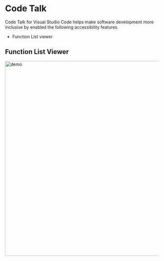 # Code Talk

Code Talk for Visual Studio Code helps make software development more inclusive by enabled the following accessibility features.

* Function List viewer


## Function List Viewer

<img src="https://user-images.githubusercontent.com/599935/119587186-00fedc00-bd83-11eb-97cb-f3c992ba09f7.png" alt="demo" style="width:640px;"/>